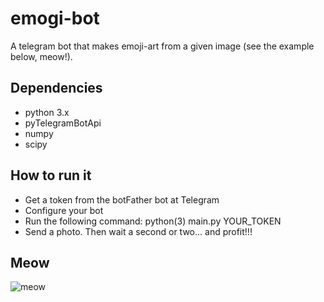 # emogi-bot

A telegram bot that makes emoji-art from a given image (see the example below, meow!).

## Dependencies
- python 3.x
- pyTelegramBotApi
- numpy
- scipy

## How to run it
- Get a token from the botFather bot at Telegram
- Configure your bot
- Run the following command: python(3) main.py YOUR_TOKEN
- Send a photo. Then wait a second or two... and profit!!!

## Meow
![meow](https://github.com/srgrr/emoji-bot/blob/master/resources/jero.jpg "meow!")
